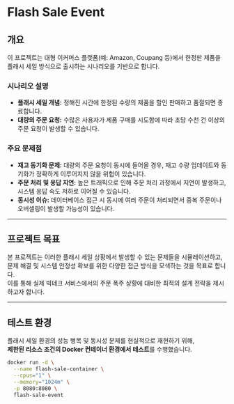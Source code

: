 # Flash Sale Event

## 개요
이 프로젝트는 대형 이커머스 플랫폼(예: Amazon, Coupang 등)에서 한정판 제품을 플래시 세일 방식으로 출시하는 시나리오를 기반으로 합니다.

### 시나리오 설명
- **플래시 세일 개념:** 정해진 시간에 한정된 수량의 제품을 할인 판매하고 품절되면 종료합니다.
- **대량의 주문 요청:** 수많은 사용자가 제품 구매를 시도함에 따라 초당 수천 건 이상의 주문 요청이 발생할 수 있습니다.

### 주요 문제점
- **재고 동기화 문제:** 대량의 주문 요청이 동시에 들어올 경우, 재고 수량 업데이트와 동기화가 정확하게 이루어지지 않을 위험이 있습니다.
- **주문 처리 및 응답 지연:** 높은 트래픽으로 인해 주문 처리 과정에서 지연이 발생하고, 시스템 응답 속도 저하로 이어질 수 있습니다.
- **동시성 이슈:** 데이터베이스 접근 시 동시에 여러 주문이 처리되면서 중복 주문이나 오버셀링이 발생할 가능성이 있습니다.

---

## 프로젝트 목표
본 프로젝트는 이러한 플래시 세일 상황에서 발생할 수 있는 문제들을 시뮬레이션하고,  
문제 해결 및 시스템 안정성 확보를 위한 다양한 접근 방식을 모색하는 것을 목표로 합니다.  
이를 통해 실제 빅테크 서비스에서의 주문 폭주 상황에 대비한 최적의 설계 전략을 제시하고자 합니다.

---

## 테스트 환경

플래시 세일 환경의 성능 병목 및 동시성 문제를 현실적으로 재현하기 위해,  
**제한된 리소스 조건의 Docker 컨테이너 환경에서 테스트**를 수행했습니다.

```bash
docker run -d \
  --name flash-sale-container \
  --cpus="1" \
  --memory="1024m" \
  -p 8080:8080 \
  flash-sale-event
